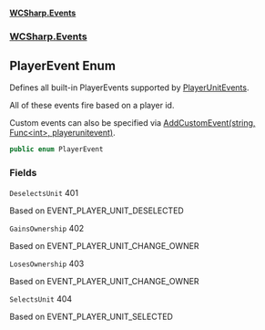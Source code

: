 #### [WCSharp\.Events](README.md 'README')
### [WCSharp\.Events](WCSharp.Events.md 'WCSharp\.Events')

## PlayerEvent Enum

Defines all built\-in PlayerEvents supported by [PlayerUnitEvents](WCSharp.Events.PlayerUnitEvents.md 'WCSharp\.Events\.PlayerUnitEvents')\.

All of these events fire based on a player id.

Custom events can also be specified via [AddCustomEvent\(string, Func&lt;int&gt;, playerunitevent\)](WCSharp.Events.PlayerUnitEvents.AddCustomEvent(string,System.Func_int_,WCSharp.Api.playerunitevent).md 'WCSharp\.Events\.PlayerUnitEvents\.AddCustomEvent\(string, System\.Func\<int\>, WCSharp\.Api\.playerunitevent\)').

```csharp
public enum PlayerEvent
```
### Fields

<a name='WCSharp.Events.PlayerEvent.DeselectsUnit'></a>

`DeselectsUnit` 401

Based on EVENT\_PLAYER\_UNIT\_DESELECTED

<a name='WCSharp.Events.PlayerEvent.GainsOwnership'></a>

`GainsOwnership` 402

Based on EVENT\_PLAYER\_UNIT\_CHANGE\_OWNER

<a name='WCSharp.Events.PlayerEvent.LosesOwnership'></a>

`LosesOwnership` 403

Based on EVENT\_PLAYER\_UNIT\_CHANGE\_OWNER

<a name='WCSharp.Events.PlayerEvent.SelectsUnit'></a>

`SelectsUnit` 404

Based on EVENT\_PLAYER\_UNIT\_SELECTED